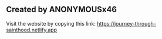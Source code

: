 ## Created by ANONYMOUSx46

Visit the website by copying this link: 
https://journey-through-sainthood.netlify.app
